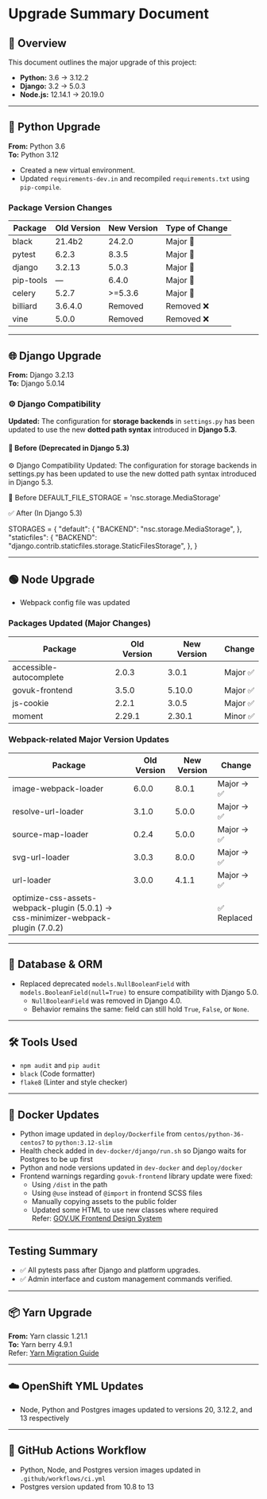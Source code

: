 # Upgrade Summary Document

## 🔧 Overview
This document outlines the major upgrade of this project:

- **Python:** 3.6 → 3.12.2  
- **Django:** 3.2 → 5.0.3  
- **Node.js:** 12.14.1 → 20.19.0  

---

## 🐍 Python Upgrade

**From:** Python 3.6  
**To:** Python 3.12

- Created a new virtual environment.
- Updated `requirements-dev.in` and recompiled `requirements.txt` using `pip-compile`.

### Package Version Changes

| Package    | Old Version | New Version | Type of Change |
|------------|-------------|-------------|----------------|
| black      | 21.4b2      | 24.2.0      | Major 🔺       |
| pytest     | 6.2.3       | 8.3.5       | Major 🔺       |
| django     | 3.2.13      | 5.0.3       | Major 🔺       |
| pip-tools  | —           | 6.4.0       | Major 🔺       |
| celery	   | 5.2.7       | >=5.3.6     | Major 🔺       |
| billiard	 | 3.6.4.0     |	Removed	   | Removed ❌     |
| vine	     | 5.0.0	     |  Removed	   | Removed ❌     |

---
## 🌐 Django Upgrade

**From:** Django 3.2.13  
**To:** Django 5.0.14

### ⚙️ Django Compatibility

**Updated:** The configuration for **storage backends** in `settings.py` has been updated to use the new **dotted path syntax** introduced in **Django 5.3**.

#### 🔄 Before (Deprecated in Django 5.3)

⚙️ Django Compatibility
Updated: The configuration for storage backends in settings.py has been updated to use the new dotted path syntax introduced in Django 5.3.

🔄 Before
DEFAULT_FILE_STORAGE = 'nsc.storage.MediaStorage'

✅ After (In Django 5.3)

STORAGES = {
    "default": {
        "BACKEND": "nsc.storage.MediaStorage",
    },
    "staticfiles": {
        "BACKEND": "django.contrib.staticfiles.storage.StaticFilesStorage",
    },
}

---

## 🟢  Node Upgrade

- Webpack config file was updated

### Packages Updated (Major Changes)

| Package               | Old Version | New Version | Change    |
|-----------------------|-------------|-------------|-----------|
| accessible-autocomplete| 2.0.3       | 3.0.1       | Major ✅  |
| govuk-frontend        | 3.5.0       | 5.10.0      | Major ✅  |
| js-cookie             | 2.2.1       | 3.0.5       | Major ✅  |
| moment                | 2.29.1      | 2.30.1      | Minor ✅  |

### Webpack-related Major Version Updates

| Package              | Old Version | New Version | Change   |
|----------------------|-------------|-------------|----------|
| image-webpack-loader  | 6.0.0       | 8.0.1       | Major → ✅ |
| resolve-url-loader    | 3.1.0       | 5.0.0       | Major → ✅ |
| source-map-loader     | 0.2.4       | 5.0.0       | Major → ✅ |
| svg-url-loader       | 3.0.3       | 8.0.0       | Major → ✅ |
| url-loader           | 3.0.0       | 4.1.1       | Major → ✅ |
|optimize-css-assets-webpack-plugin (5.0.1) -> css-minimizer-webpack-plugin (7.0.2)|||✅ Replaced|


---

## 🔄 Database & ORM

- Replaced deprecated `models.NullBooleanField` with `models.BooleanField(null=True)` to ensure compatibility with Django 5.0.  
  - `NullBooleanField` was removed in Django 4.0.  
  - Behavior remains the same: field can still hold `True`, `False`, or `None`.

---

## 🛠 Tools Used

- `npm audit` and `pip audit`
- `black` (Code formatter)
- `flake8` (Linter and style checker)

---

## 🐳 Docker Updates

- Python image updated in `deploy/Dockerfile` from `centos/python-36-centos7` to `python:3.12-slim`
- Health check added in `dev-docker/django/run.sh` so Django waits for Postgres to be up first
- Python and node versions updated in `dev-docker` and `deploy/docker`
- Frontend warnings regarding `govuk-frontend` library update were fixed:
  - Using `/dist` in the path
  - Using `@use` instead of `@import` in frontend SCSS files
  - Manually copying assets to the public folder
  - Updated some HTML to use new classes where required  
  Refer: [GOV.UK Frontend Design System](https://frontend.design-system.service.gov.uk/import-font-and-images-assets/#if-you-have-your-own-folder-structure)

---

## Testing Summary

- ✅ All pytests pass after Django and platform upgrades.
- ✅ Admin interface and custom management commands verified.

---

## 📦 Yarn Upgrade

**From:** Yarn classic 1.21.1  
**To:** Yarn berry 4.9.1  
Refer: [Yarn Migration Guide](https://yarnpkg.com/migration/guide)

---

## ☁️ OpenShift YML Updates

- Node, Python and Postgres images updated to versions 20, 3.12.2, and 13 respectively

---

## 📁 GitHub Actions Workflow

- Python, Node, and Postgres version images updated in `.github/workflows/ci.yml`
- Postgres version updated from 10.8 to 13



